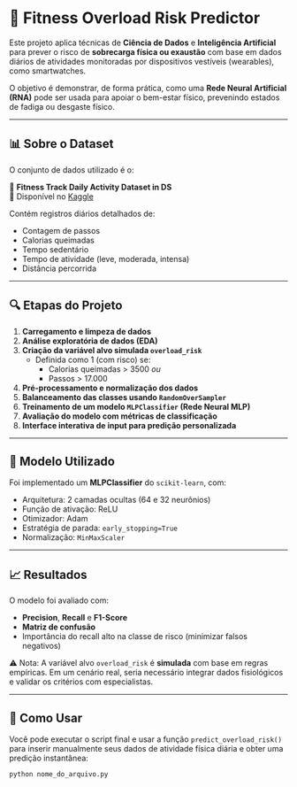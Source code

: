 # 🚀 Fitness Overload Risk Predictor

Este projeto aplica técnicas de **Ciência de Dados** e **Inteligência Artificial** para prever o risco de **sobrecarga física ou exaustão** com base em dados diários de atividades monitoradas por dispositivos vestíveis (wearables), como smartwatches.

O objetivo é demonstrar, de forma prática, como uma **Rede Neural Artificial (RNA)** pode ser usada para apoiar o bem-estar físico, prevenindo estados de fadiga ou desgaste físico.

---

## 📊 Sobre o Dataset

O conjunto de dados utilizado é o:

📌 **Fitness Track Daily Activity Dataset in DS**  
🔗 Disponível no [Kaggle](https://www.kaggle.com/datasets/sheemazain/fitness-track-daily-activity-dataset-in-ds)

Contém registros diários detalhados de:

- Contagem de passos
- Calorias queimadas
- Tempo sedentário
- Tempo de atividade (leve, moderada, intensa)
- Distância percorrida

---

## 🔍 Etapas do Projeto

1. **Carregamento e limpeza de dados**
2. **Análise exploratória de dados (EDA)**
3. **Criação da variável alvo simulada `overload_risk`**
   - Definida como 1 (com risco) se:
     - Calorias queimadas > 3500 _ou_
     - Passos > 17.000
4. **Pré-processamento e normalização dos dados**
5. **Balanceamento das classes usando `RandomOverSampler`**
6. **Treinamento de um modelo `MLPClassifier` (Rede Neural MLP)**
7. **Avaliação do modelo com métricas de classificação**
8. **Interface interativa de input para predição personalizada**

---

## 🧠 Modelo Utilizado

Foi implementado um **MLPClassifier** do `scikit-learn`, com:

- Arquitetura: 2 camadas ocultas (64 e 32 neurônios)
- Função de ativação: ReLU
- Otimizador: Adam
- Estratégia de parada: `early_stopping=True`
- Normalização: `MinMaxScaler`

---

## 📈 Resultados

O modelo foi avaliado com:

- **Precision**, **Recall** e **F1-Score**
- **Matriz de confusão**
- Importância do recall alto na classe de risco (minimizar falsos negativos)

⚠️ Nota: A variável alvo `overload_risk` é **simulada** com base em regras empíricas. Em um cenário real, seria necessário integrar dados fisiológicos e validar os critérios com especialistas.

---

## 🧪 Como Usar

Você pode executar o script final e usar a função `predict_overload_risk()` para inserir manualmente seus dados de atividade física diária e obter uma predição instantânea:

```bash
python nome_do_arquivo.py
